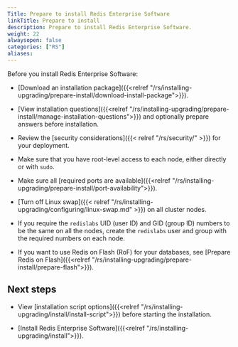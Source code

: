 ```yaml
---
Title: Prepare to install Redis Enterprise Software
linkTitle: Prepare to install
description: Prepare to install Redis Enterprise Software.
weight: 22
alwaysopen: false
categories: ["RS"]
aliases: 
---
```


Before you install Redis Enterprise Software:

- [Download an installation package]({{<relref "/rs/installing-upgrading/prepare-install/download-install-package">}}).

- [View installation questions]({{<relref "/rs/installing-upgrading/prepare-install/manage-installation-questions">}}) and optionally prepare answers before installation.

- Review the [security considerations]({{< relref "/rs/security/" >}}) for your deployment.

- Make sure that you have root-level access to each node, either directly or with `sudo`.

- Make sure all [required ports are available]({{<relref "/rs/installing-upgrading/prepare-install/port-availability">}}).

- [Turn off Linux swap]({{< relref "/rs/installing-upgrading/configuring/linux-swap.md" >}}) on all cluster nodes.

- If you require the `redislabs` UID (user ID) and GID (group ID) numbers to be the same on all the nodes, create the `redislabs` user and group with the required numbers on each node.

- If you want to use Redis on Flash (RoF) for your databases, see [Prepare Redis on Flash]({{<relref "/rs/installing-upgrading/prepare-install/prepare-flash">}}).

## Next steps

- View [installation script options]({{<relref "/rs/installing-upgrading/install/install-script">}}) before starting the installation.

- [Install Redis Enterprise Software]({{<relref "/rs/installing-upgrading/install">}}).